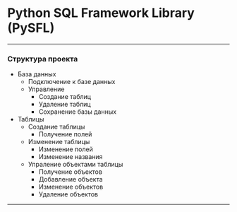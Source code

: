 # Python SQL Framework Library (PySFL)

___
### Структура проекта
- База данных
    - Подключение к базе данных
    - Управление
        - Создание таблиц
        - Удаление таблиц
        - Сохранение базы данных
- Таблицы
    - Создание таблицы
        - Получение полей
    - Изменение таблицы
        - Изменение полей
        - Изменение названия
    - Упраление объектами таблицы
        - Получение объектов
        - Добавление объекта
        - Изменение объектов
        - Удаление объектов
___